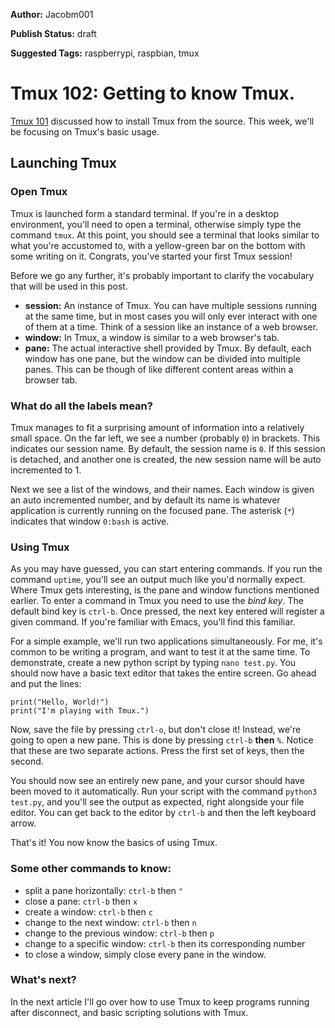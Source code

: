 **Author:** Jacobm001

**Publish Status:** draft

**Suggested Tags:** raspberrypi, raspbian, tmux

# Tmux 102: Getting to know Tmux.

[Tmux 101](https://raspberrypise.tumblr.com/post/141348857424/tmux-101-installing-from-source) discussed how to install Tmux from the source.  This week, we'll be focusing on Tmux's basic usage.

## Launching Tmux

### Open Tmux

Tmux is launched form a standard terminal. If you're in a desktop environment, you'll need to open a terminal, otherwise simply type the command `tmux`. At this point, you should see a terminal that looks similar to what you're accustomed to, with a yellow-green bar on the bottom with some writing on it. Congrats, you've started your first Tmux session!

Before we go any further, it's probably important to clarify the vocabulary that will be used in this post.

- **session:** An instance of Tmux. You can have multiple sessions running at the same time, but in most cases you will only ever interact with one of them at a time. Think of a session like an instance of a web browser.
- **window:** In Tmux, a window is similar to a web browser's tab.
- **pane:** The actual interactive shell provided by Tmux. By default, each window has one pane, but the window can be divided into multiple panes. This can be though of like different content areas within a browser tab.

### What do all the labels mean?

Tmux manages to fit a surprising amount of information into a relatively small space. On the far left, we see a number (probably `0`) in brackets. This indicates our session name. By default, the session name is `0`. If this session is detached, and another one is created, the new session name will be auto incremented to 1.

Next we see a list of the windows, and their names. Each window is given an auto incremented number, and by default its name is whatever application is currently running on the focused pane. The asterisk (`*`) indicates that window `0:bash` is active.

### Using Tmux

As you may have guessed, you can start entering commands. If you run the command `uptime`, you'll see an output much like you'd normally expect. Where Tmux gets interesting, is the pane and window functions mentioned earlier. To enter a command in Tmux you need to use the *bind key*. The default bind key is `ctrl-b`. Once pressed, the next key entered will register a given command. If you're familiar with Emacs, you'll find this familiar.

For a simple example, we'll run two applications simultaneously. For me, it's common to be writing a program, and want to test it at the same time. To demonstrate, create a new python script by typing `nano test.py`. You should now have a basic text editor that takes the entire screen. Go ahead and put the lines:

    print("Hello, World!")
    print("I'm playing with Tmux.")

Now, save the file by pressing `ctrl-o`, but don't close it! Instead, we're going to open a new pane. This is done by pressing `ctrl-b` **then** `%`. Notice that these are two separate actions. Press the first set of keys, then the second.

You should now see an entirely new pane, and your cursor should have been moved to it automatically. Run your script with the command `python3 test.py`, and you'll see the output as expected, right alongside your file editor. You can get back to the editor by `ctrl-b` and then the left keyboard arrow.

That's it! You now know the basics of using Tmux. 

### Some other commands to know:

- split a pane horizontally: `ctrl-b` then `"`
- close a pane: `ctrl-b` then `x`
- create a window: `ctrl-b` then `c`
- change to the next window: `ctrl-b` then `n`
- change to the previous window: `ctrl-b` then `p`
- change to a specific window: `ctrl-b` then its corresponding number
- to close a window, simply close every pane in the window.

### What's next?

In the next article I'll go over how to use Tmux to keep programs running after disconnect, and basic scripting solutions with Tmux.

